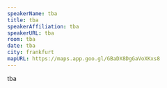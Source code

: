 ```yaml
---
speakerName: tba
title: tba 
speakerAffiliation: tba
speakerURL: tba
room: tba 
date: tba
city: frankfurt
mapURL: https://maps.app.goo.gl/GBaDX8DgGaVoXKxs8
---
```

tba
